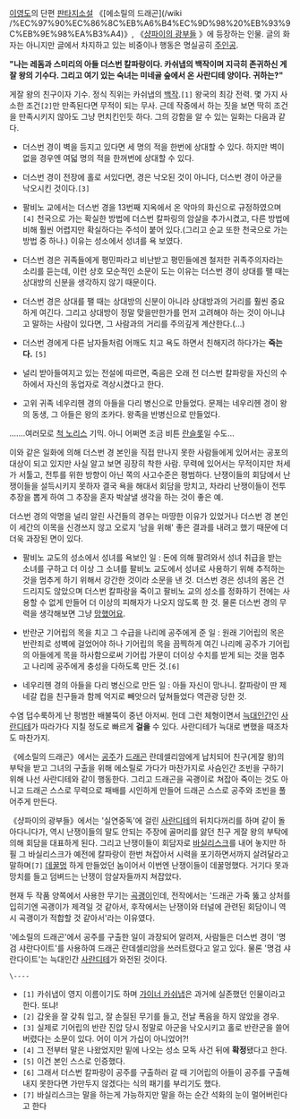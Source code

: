 [이영도](%EC%9D%B4%EC%98%81%EB%8F%84.md)의 단편
[판타지소설](%ED%8C%90%ED%83%80%EC%A7%80%EC%86%8C%EC%84%A4.md) 《[에소릴의 드래곤](/wiki
/%EC%97%90%EC%86%8C%EB%A6%B4%EC%9D%98%20%EB%93%9C%EB%9E%98%EA%B3%A4)》, 《[샹파이의 광부들](%EC%83%B9%ED%8C%8C%EC%9D%B4%EC%9D%98%20%EA%B4%91%EB%B6%80%EB%93%A4.md)
》에 등장하는 인물. 글의 화자는 아니지만 글에서 차지하고 있는 비중이나 행동은 명실공히
[주인공](%EC%A3%BC%EC%9D%B8%EA%B3%B5.md).

**"나는 레돔과 스미리의 아들 더스번 칼파랑이다. 카쉬냅의 백작이며 지극히 존귀하신 게잘 왕의 기수다. 그리고 여기 있는 숙녀는 미네골 숲에서 온 사란디테 양이다. 귀하는?"**
  
게잘 왕의 친구이자 기수. 정식 직위는 카쉬냅의 [백작](%EB%B0%B1%EC%9E%91.md).`[1]` 왕국의 최강 전력. 몇
가지 사소한 조건`[2]`만 만족된다면 무적이 되는 무사. 근데 작중에서 하는 짓을 보면 딱히 조건을 만족시키지 않아도 그냥 먼치킨인듯
하다. 그의 강함을 알 수 있는 일화는 다음과 같다.

  * 더스번 경이 벽을 등지고 있다면 세 명의 적을 한번에 상대할 수 있다. 하지만 벽이 없을 경우엔 여덟 명의 적을 한꺼번에 상대할 수 있다.  

  * 더스번 경이 전장에 홀로 서있다면, 경은 낙오된 것이 아니다, 더스번 경이 아군을 낙오시킨 것이다.`[3]`  

  * 팔비노 교에서는 더스번 경을 13번째 지옥에서 온 악마의 화신으로 규정하였으며`[4]` 천국으로 가는 확실한 방법에 더스번 칼파링의 암살을 추가시켰고, 다른 방법에 비해 훨씬 어렵지만 확실하다는 주석이 붙어 있다.(그리고 순교 또한 천국으로 가는 방법 중 하나.) 이유는 성소에서 성녀를 욕 보였다.  

  * 더스번 경은 귀족들에게 평민파라고 비난받고 평민들에겐 철저한 귀족주의자라는 소리를 듣는데, 이런 상호 모순적인 소문이 도는 이유는 더스번 경이 상대를 팰 때는 상대방의 신분을 생각하지 않기 때문이다.  

  * 더스번 경은 상대를 팰 때는 상대방의 신분이 아니라 상대방과의 거리를 훨씬 중요하게 여긴다. 그리고 상대방이 정말 맞을만한가를 먼저 고려해야 하는 것이 아니냐고 말하는 사람이 있다면, 그 사람과의 거리를 주의깊게 계산한다.(...)  

  * 더스번 경에게 다른 남자들처럼 어깨도 치고 욕도 하면서 친해지려 하다가는 **죽는다.** `[5]`   

  * 널리 받아들여지고 있는 전설에 따르면, 죽음은 오래 전 더스번 칼파랑을 자신의 수하에서 자신의 동업자로 격상시켰다고 한다.  

  * 고위 귀족 네우리헨 경의 아들을 다리 병신으로 만들었다. 문제는 네우리헨 경이 왕의 동생, 그 아들은 왕의 조카다. 왕족을 반병신으로 만들었다.  

.......여러모로 [척 노리스](%EC%B2%99%20%EB%85%B8%EB%A6%AC%EC%8A%A4.md) 기믹. 아니 어쩌면
조금 비튼 [란슬롯](%EB%9E%80%EC%8A%AC%EB%A1%AF.md)일 수도...

이와 같은 일화에 의해 더스번 경 본인을 직접 만나지 못한 사람들에게 있어서는 공포의 대상이 되고 있지만 사실 알고 보면 굉장히 착한 사람.
무력에 있어서는 무적이지만 처세가 서툴고, 전투를 위한 방향이 아닌 쪽의 사고수준은 평범하다. 난쟁이들의 회담에서 난쟁이들을 설득시키지
못하자 결국 욕을 해대서 회담을 망치고, 차라리 난쟁이들이 전투추장을 뽑게 하여 그 추장을 혼자 박살낼 생각을 하는 것이 좋은 예.

더스번 경의 악명을 널리 알린 사건들의 경우는 마땅한 이유가 있었거나 더스번 경 본인이 세간의 이목을 신경쓰지 않고 오로지 '남을 위해'
좋은 결과를 내려고 했기 때문에 더더욱 과장된 면이 있다.

  * 팔비노 교도의 성소에서 성녀를 욕보인 일 : 돈에 의해 팔려와서 성녀 취급을 받는 소녀를 구하고 더 이상 그 소녀를 팔비노 교도에서 성녀로 사용하기 위해 추적하는 것을 멈추게 하기 위해서 강간한 것이라 소문을 낸 것. 더스번 경은 성녀의 몸은 건드리지도 않았으며 더스번 칼파랑을 죽이고 팔비노 교의 성소를 정화하기 전에는 사용할 수 없게 만들어 더 이상의 피해자가 나오지 않도록 한 것. 물론 더스번 경의 무력을 생각해보면 그냥 [망했어요](%EB%A7%9D%ED%96%88%EC%96%B4%EC%9A%94.md).  

  * 반란군 기어립의 목을 치고 그 수급을 나리메 공주에게 준 일 : 원래 기어립의 목은 반란죄로 성벽에 걸었어야 하나 기어립의 목을 끔찍하게 여긴 나리메 공주가 기어립의 아들에게 목을 하사함으로써 기어립 가문이 더이상 수치를 받게 되는 것을 멈추고 나리메 공주에게 충성을 다하도록 만든 것.`[6]`  

  * 네우리헨 경의 아들을 다리 병신으로 만든 일 : 아들 자신이 망나니. 칼파랑이 딴 제네갈 컵을 친구들과 함께 억지로 빼앗으러 덮쳐들었다 역관광 당한 것.   

수염 덥수룩하게 난 펑범한 배불뚝이 중년 아저씨. 헌데 그런 체형이면서
[늑대인간](%EB%8A%91%EB%8C%80%EC%9D%B8%EA%B0%84.md)인
[사란디테](%EC%82%AC%EB%9E%80%EB%94%94%ED%85%8C.md)가 따라가다 지칠 정도로 빠르게 **걸을** 수
있다. 사란디테가 늑대로 변했을 때조차도 마찬가지.

《에소릴의 드래곤》에서는 [공주](%EA%B3%B5%EC%A3%BC.md)가
[드래곤](%EB%93%9C%EB%9E%98%EA%B3%A4.md) 란데셀리암에게 납치되어 친구(게잘 왕)의 부탁을 받고 그녀의 구출을
위해 에소릴로 가다가 마찬가지로 사슴인간 조빈을 구하기 위해 나선 사란디테와 같이 행동한다. 그리고 드래곤을 곡괭이로 쳐잡아 죽이는 것도
아니고 드래곤 스스로 무력으로 패배를 시인하게 만들어 드래곤 스스로 공주와 조빈을 풀어주게 만든다.

《샹파이의 광부들》에서는 '실연중독'에 걸린 [사란디테](%EC%82%AC%EB%9E%80%EB%94%94%ED%85%8C.md)의
뒤치다꺼리를 하며 같이 돌아다니다가, 역시 난쟁이들의 말도 안되는 주장에 골머리를 앓던 친구 게잘 왕의 부탁에 의해 회담을 대표하게 된다.
그리고 난쟁이들이 회담자로 [바실리스크](%EB%B0%94%EC%8B%A4%EB%A6%AC%EC%8A%A4%ED%81%AC.md)를
내어 놓지만 하필 그 바실리스크가 예전에 칼파랑이 한번 쳐잡아서 시력을 포기하면서까지 살려달라고 말하며`[7]`
[데꿀멍](%EB%8D%B0%EA%BF%80%EB%A9%8D.md) 하게 만들었던 놈이어서 이번엔 난쟁이들이 데꿀멍했다. 거기다 못과
망치를 들고 덤벼드는 난쟁이 암살자들까지 쳐잡았다.

현재 두 작품 양쪽에서 사용한 무기는 [곡괭이](%EA%B3%A1%EA%B4%AD%EC%9D%B4.md)인데, 전작에서는 '드래곤 가죽
뚫고 상처를 입히기엔 곡괭이가 제격일 것 같아서, 후작에서는 난쟁이와 터널에 관련된 회담이니 역시 곡괭이가 적합할 것 같아서'라는 이유였다.

'에소릴의 드래곤'에서 공주를 구출한 일이 과장되어 알려져, 사람들은 더스번 경이 '명검 샤란다이트'를 사용하여 드래곤 란데셀리암을
쓰러트렸다고 알고 있다. 물론 '명검 샤란다이트'는 늑대인간
[사란디테](%EC%82%AC%EB%9E%80%EB%94%94%ED%85%8C.md)가 와전된 것이다.

`\----`

  * `[1]` 카쉬냅이 영지 이름이기도 하며 [가이너 카쉬냅](%EA%B0%80%EC%9D%B4%EB%84%88%20%EC%B9%B4%EC%89%AC%EB%83%85.md)은 과거에 실존했던 인물이라고 한다. 또냐!
  * `[2]` 갑옷을 잘 갖춰 입고, 잘 손질된 무기를 들고, 전날 폭음을 하지 않았을 경우.
  * `[3]` 실제로 기어립의 반란 진압 당시 정말로 아군을 낙오시키고 홀로 반란군을 쓸어버렸다는 소문이 있다. 어이 이거 가십이 아니었어?!
  * `[4]` 그 전부터 말은 나왔었지만 밑에 나오는 성소 모독 사건 뒤에 **확정**됐다고 한다.
  * `[5]` 이건 본인 스스로 인증했다.
  * `[6]` 그래서 더스번 칼파랑이 공주를 구출하러 갈 때 기어립의 아들이 공주를 구출해내지 못한다면 가만두지 않겠다는 식의 패기를 부리기도 했다.
  * `[7]` 바실리스크는 말을 하는게 가능하지만 말을 하는 순간 석화의 눈이 멀어버린다고 한다

